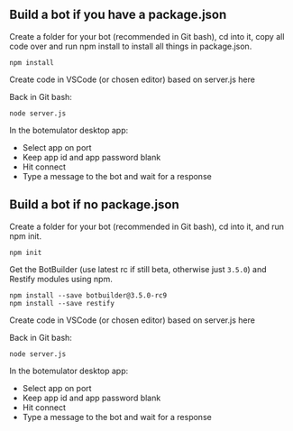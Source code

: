## Build a bot if you have a package.json

Create a folder for your bot (recommended in Git bash), cd into it, copy all code over and run npm install to install all things in package.json.

    npm install

Create code in VSCode (or chosen editor) based on server.js here

Back in Git bash:

    node server.js

In the botemulator desktop app:
* Select app on port
* Keep app id and app password blank
* Hit connect
* Type a message to the bot and wait for a response


## Build a bot if no package.json

Create a folder for your bot (recommended in Git bash), cd into it, and run npm init.

    npm init
    
Get the BotBuilder (use latest rc if still beta, otherwise just `3.5.0`) and Restify modules using npm.

    npm install --save botbuilder@3.5.0-rc9
    npm install --save restify

Create code in VSCode (or chosen editor) based on server.js here

Back in Git bash:

    node server.js

In the botemulator desktop app:
* Select app on port
* Keep app id and app password blank
* Hit connect
* Type a message to the bot and wait for a response
